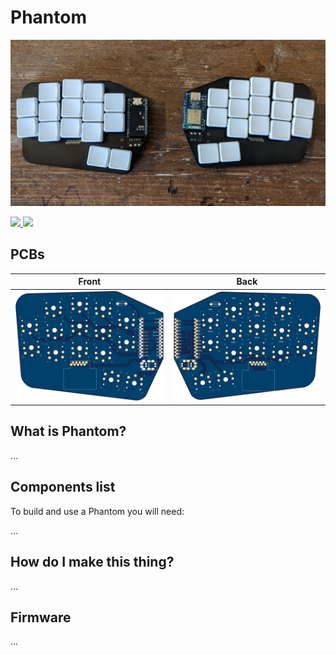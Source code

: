 # Phantom

![](/images/phantom.png)

<span>
  <a href="https://discord.gg/czXcTXbsgU">
    <img src="https://discordapp.com/api/guilds/669011382284451861/widget.png?style=shield">
  </a>
  <img src="https://img.shields.io/github/last-commit/davidphilipbarr/Phantom">
</span>

## PCBs

| Front | Back |
| :---: | :---: |
| ![front](/images/front.png) | ![back](/images/back.png) |

## What is Phantom?

...

## Components list

To build and use a Phantom you will need:

...

## How do I make this thing?

...

## Firmware

...
